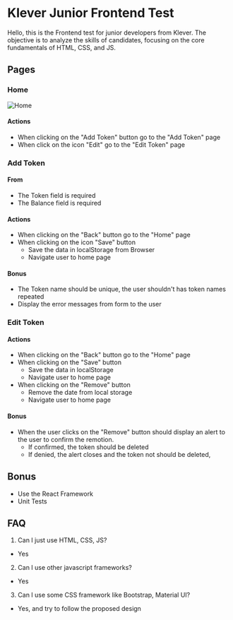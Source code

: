 # Klever Junior Frontend Test

Hello, this is the Frontend test for junior developers from Klever. The objective is to analyze the skills of candidates, focusing on the core fundamentals of HTML, CSS, and JS.

## Pages

### Home

![Home](https://github.com/klever-io/frontend-junior-test/blob/master/Screens/Home.jpg)

#### Actions

- When clicking on the "Add Token" button go to the "Add Token" page
- When click on the icon "Edit" go to the "Edit Token" page

### Add Token

#### From

- The Token field is required
- The Balance field is required

#### Actions

- When clicking on the "Back" button go to the "Home" page
- When clicking on the icon "Save" button
  - Save the data in localStorage from Browser
  - Navigate user to home page

#### Bonus

- The Token name should be unique, the user shouldn't has token names repeated
- Display the error messages from form to the user

### Edit Token

#### Actions

- When clicking on the "Back" button go to the "Home" page
- When clicking on the "Save" button
  - Save the data in localStorage
  - Navigate user to home page
- When clicking on the "Remove" button
  - Remove the date from local storage
  - Navigate user to home page

#### Bonus

- When the user clicks on the "Remove" button should display an alert to the user to confirm the remotion.
  - If confirmed, the token should be deleted
  - If denied, the alert closes and the token not should be deleted,

## Bonus

- Use the React Framework
- Unit Tests

## FAQ

1. Can I just use HTML, CSS, JS?

- Yes

2. Can I use other javascript frameworks?

- Yes

3. Can I use some CSS framework like Bootstrap, Material UI?

- Yes, and try to follow the proposed design
